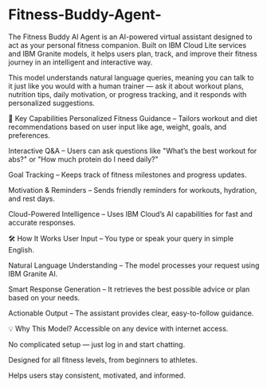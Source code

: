 # Fitness-Buddy-Agent-
The Fitness Buddy AI Agent is an AI-powered virtual assistant designed to act as your personal fitness companion. Built on IBM Cloud Lite services and IBM Granite models, it helps users plan, track, and improve their fitness journey in an intelligent and interactive way.

This model understands natural language queries, meaning you can talk to it just like you would with a human trainer — ask it about workout plans, nutrition tips, daily motivation, or progress tracking, and it responds with personalized suggestions.

🎯 Key Capabilities
Personalized Fitness Guidance – Tailors workout and diet recommendations based on user input like age, weight, goals, and preferences.

Interactive Q&A – Users can ask questions like "What’s the best workout for abs?" or "How much protein do I need daily?"

Goal Tracking – Keeps track of fitness milestones and progress updates.

Motivation & Reminders – Sends friendly reminders for workouts, hydration, and rest days.

Cloud-Powered Intelligence – Uses IBM Cloud’s AI capabilities for fast and accurate responses.

🛠 How It Works
User Input – You type or speak your query in simple English.

Natural Language Understanding – The model processes your request using IBM Granite AI.

Smart Response Generation – It retrieves the best possible advice or plan based on your needs.

Actionable Output – The assistant provides clear, easy-to-follow guidance.

💡 Why This Model?
Accessible on any device with internet access.

No complicated setup — just log in and start chatting.

Designed for all fitness levels, from beginners to athletes.

Helps users stay consistent, motivated, and informed.


